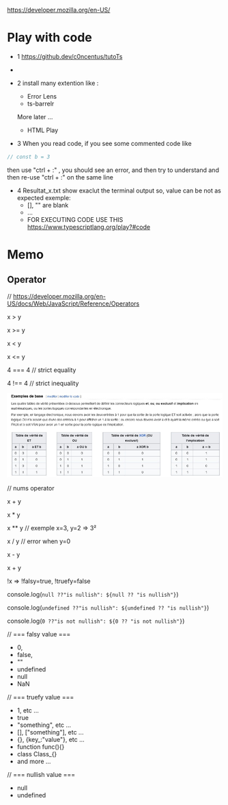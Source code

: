 https://developer.mozilla.org/en-US/


# Play with code

- 1 https://github.dev/c0ncentus/tutoTs
- 
- 2 install many extention like :
    <!-- - CodeRunner -->
    <!-- - Turbo Console Log -->
    - Error Lens
    <!-- - Doxygen Documentation Generator -->
    - ts-barrelr

    More later ...
    <!-- - Fabulous -->
    <!-- - Excel Viewer -->
    - HTML Play

- 3 When you read code, if you see some commented code like 
```typescript
// const b = 3
``` 
then use "ctrl + :" , you should see an error, and then try to understand and then re-use "ctrl + :" on the same line

- 4 Resultat_x.txt show exaclut the terminal output so, value can be not as expected
exemple:
    -   [], "" are blank 
    - ...
    - FOR EXECUTING CODE USE THIS https://www.typescriptlang.org/play?#code


# Memo

## Operator
// https://developer.mozilla.org/en-US/docs/Web/JavaScript/Reference/Operators

x > y

x >= y

x < y 

x <= y

4 === 4 // strict equality

4 !== 4 // strict inequality

<img src="./Assets/boolean_table%20verite.jpg">

// nums operator

x + y

x * y

x ** y // exemple x=3, y=2 => 3²

x / y // error when y=0

x - y

x + y

!x => !falsy=true, !truefy=false 

console.log(`null ??"is nullish": ${null ?? "is nullish"}`)

console.log(`undefined ??"is nullish": ${undefined ?? "is nullish"}`)

console.log(`0 ??"is not nullish": ${0 ?? "is not nullish"}`)




// === falsy value ===
- 0, 
- false, 
- ""
- undefined
- null
- NaN

// === truefy value ===
- 1, etc ... 
- true 
- "something", etc ...
- \[\], \["something"\], etc ...
- {}, {key_:"value"}, etc ...
- function func(){}
- class Class_{}
- and more ...

// === nullish value ===
- null
- undefined